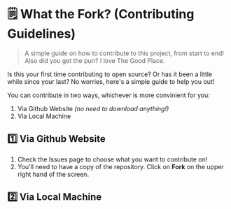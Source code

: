 # 🗒 What the Fork? (Contributing Guidelines)
> A simple guide on how to contribute to this project, from start to end! Also did you get the pun? I love The Good Place.

Is this your first time contributing to open source? Or has it been a little while since your last? No worries, here's a simple guide to help you out!

You can contribute in two ways, whichever is more convinient for you:
1. Via Github Website _(no need to download anything!)_
2. Via Local Machine

## 1️⃣ Via Github Website
1. Check the Issues page to choose what you want to contribute on!
2. You'll need to have a copy of the repository. Click on **Fork** on the upper right hand of the screen.

## 2️⃣ Via Local Machine
 
